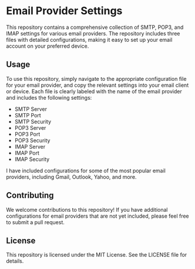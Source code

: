 # Email Provider Settings

This repository contains a comprehensive collection of SMTP, POP3, and IMAP settings for various email providers. The repository includes three files with detailed configurations, making it easy to set up your email account on your preferred device.

## Usage

To use this repository, simply navigate to the appropriate configuration file for your email provider, and copy the relevant settings into your email client or device. Each file is clearly labeled with the name of the email provider and includes the following settings:

- SMTP Server
- SMTP Port
- SMTP Security
- POP3 Server
- POP3 Port
- POP3 Security
- IMAP Server
- IMAP Port
- IMAP Security

I have included configurations for some of the most popular email providers, including Gmail, Outlook, Yahoo, and more.

## Contributing

We welcome contributions to this repository! If you have additional configurations for email providers that are not yet included, please feel free to submit a pull request.

## License

This repository is licensed under the MIT License. See the LICENSE file for details.
